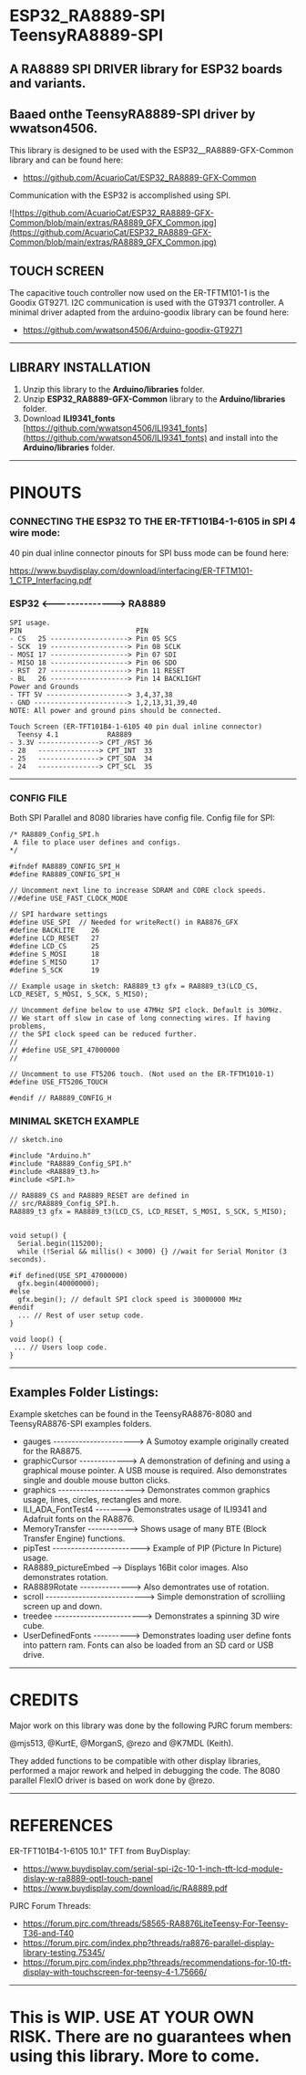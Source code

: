 # ESP32_RA8889-SPI TeensyRA8889-SPI
## A RA8889 SPI DRIVER  library for ESP32 boards and variants.
## Baaed onthe TeensyRA8889-SPI driver by wwatson4506.

This library is designed to be used with the ESP32__RA8889-GFX-Common library and can be found here:
- https://github.com/AcuarioCat/ESP32_RA8889-GFX-Common

Communication with the ESP32 is accomplished using SPI.

![https://github.com/AcuarioCat/ESP32_RA8889-GFX-Common/blob/main/extras/RA8889_GFX_Common.jpg](https://github.com/AcuarioCat/ESP32_RA8889-GFX-Common/blob/main/extras/RA8889_GFX_Common.jpg)

## TOUCH SCREEN
The capacitive touch controller now used on the ER-TFTM101-1 is the Goodix GT9271. I2C communication is used with the GT9371 controller.
A minimal driver adapted from the arduino-goodix library can be found here: 
- https://github.com/wwatson4506/Arduino-goodix-GT9271
***

## LIBRARY INSTALLATION
1. Unzip this library to the **Arduino/libraries** folder.
2. Unzip **ESP32_RA8889-GFX-Common**  library to the **Arduino/libraries** folder.
3. Download **ILI9341_fonts** [https://github.com/wwatson4506/ILI9341_fonts](https://github.com/wwatson4506/ILI9341_fonts) and install into the **Arduino/libraries** folder.
***

# PINOUTS

### CONNECTING THE ESP32 TO THE ER-TFT101B4-1-6105 in SPI 4 wire  mode:
40 pin dual inline connector pinouts for SPI buss mode can be found here:

https://www.buydisplay.com/download/interfacing/ER-TFTM101-1_CTP_Interfacing.pdf

### ESP32 <--------------> RA8889
```
SPI usage.
PIN                            PIN
- CS   25 -------------------> Pin 05 SCS
- SCK  19 -------------------> Pin 08 SCLK
- MOSI 17 -------------------> Pin 07 SDI
- MISO 18 -------------------> Pin 06 SDO
- RST  27 -------------------> Pin 11 RESET
- BL   26 -------------------> Pin 14 BACKLIGHT
Power and Grounds
- TFT 5V --------------------> 3,4,37,38
- GND -----------------------> 1,2,13,31,39,40
NOTE: All power and ground pins should be connected.

Touch Screen (ER-TFT101B4-1-6105 40 pin dual inline connector)
  Teensy 4.1            RA8889
- 3.3V ---------------> CPT_/RST 36
- 28   ---------------> CPT_INT  33
- 25   ---------------> CPT_SDA  34
- 24   ---------------> CPT_SCL  35

```
***
### CONFIG FILE
Both SPI Parallel and 8080 libraries have config file.
Config file for SPI:
```
/* RA8889_Config_SPI.h
 A file to place user defines and configs.
*/

#ifndef RA8889_CONFIG_SPI_H
#define RA8889_CONFIG_SPI_H

// Uncomment next line to increase SDRAM and CORE clock speeds.
//#define USE_FAST_CLOCK_MODE

// SPI hardware settings
#define USE_SPI  // Needed for writeRect() in RA8876_GFX
#define BACKLITE	26
#define LCD_RESET	27
#define LCD_CS		25
#define S_MOSI		18
#define S_MISO		17
#define S_SCK		19

// Example usage in sketch: RA8889_t3 gfx = RA8889_t3(LCD_CS, LCD_RESET, S_MOSI, S_SCK, S_MISO);

// Uncomment define below to use 47MHz SPI clock. Default is 30MHz.
// We start off slow in case of long connecting wires. If having problems,
// the SPI clock speed can be reduced further.
//
// #define USE_SPI_47000000
//

// Uncomment to use FT5206 touch. (Not used on the ER-TFTM1010-1)
#define USE_FT5206_TOUCH

#endif // RA8889_CONFIG_H
```

### MINIMAL SKETCH EXAMPLE
```
// sketch.ino

#include "Arduino.h"
#include "RA8889_Config_SPI.h"
#include <RA8889_t3.h>
#include <SPI.h>

// RA8889_CS and RA8889_RESET are defined in
// src/RA8889_Config_SPI.h.
RA8889_t3 gfx = RA8889_t3(LCD_CS, LCD_RESET, S_MOSI, S_SCK, S_MISO);


void setup() {
  Serial.begin(115200);
  while (!Serial && millis() < 3000) {} //wait for Serial Monitor (3 seconds).

#if defined(USE_SPI_47000000)
  gfx.begin(40000000);
#else
  gfx.begin(); // default SPI clock speed is 30000000 MHz 
#endif
  ... // Rest of user setup code.
}

void loop() {
 ... // Users loop code.
}

```

***

## Examples Folder Listings:

Example sketches can be found in the TeensyRA8876-8080 and TeensyRA8876-SPI examples folders.

- gauges  ---------------------->  A Sumotoy example originally created for the RA8875.
- graphicCursor ------------->  A demonstration of defining and using a graphical mouse pointer. A USB mouse is required. Also demonstrates single and double mouse button clicks.
- graphics --------------------->  Demonstrates common graphics usage, lines, circles, rectangles and more.
- ILI_ADA_FontTest4 -------> Demonstrates usage of ILI9341 and Adafruit fonts on the RA8876.
- MemoryTransfer -----------> Shows usage of many BTE (Block Transfer Engine) functions.
- pipTest ------------------------> Example of PIP (Picture In Picture) usage.
- RA8889_pictureEmbed --> Displays 16Bit color images. Also demonstrates rotation.
- RA8889Rotate --------------> Also demontrates use of rotation.
- scroll ---------------------------> Simple demonstration of scrolliing screen up and down.
- treedee ------------------------> Demonstrates a spinning 3D wire cube.
- UserDefinedFonts ----------> Demonstrates loading  user define fonts into pattern ram.   Fonts can also be loaded from an SD card or USB drive.


***
# CREDITS
Major work on this library was done by the following PJRC forum members:

@mjs513, @KurtE, @MorganS, @rezo and @K7MDL (Keith).

They added functions to be compatible with other display libraries, performed a major rework and helped in debugging the code. The 8080 parallel FlexIO driver is based on work done by @rezo.

***

# REFERENCES
ER-TFT101B4-1-6105 10.1" TFT from BuyDisplay:
- https://www.buydisplay.com/serial-spi-i2c-10-1-inch-tft-lcd-module-dislay-w-ra8889-optl-touch-panel
- https://www.buydisplay.com/download/ic/RA8889.pdf

PJRC Forum Threads:
- https://forum.pjrc.com/threads/58565-RA8876LiteTeensy-For-Teensy-T36-and-T40
- https://forum.pjrc.com/index.php?threads/ra8876-parallel-display-library-testing.75345/
- https://forum.pjrc.com/index.php?threads/recommendations-for-10-tft-display-with-touchscreen-for-teensy-4-1.75666/
***

# This is WIP.   USE AT YOUR OWN RISK.  There are no guarantees when using this library. More to come.
